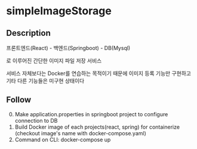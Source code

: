 # simpleImageStorage
## Description
프론트엔드(React) - 백엔드(Springboot) - DB(Mysql)

로 이루어진 간단한 이미지 파일 저장 서비스

서비스 자체보다는 Docker를 연습하는 목적이기 때문에 이미지 등록 기능만 구현하고 기타 다른 기능들은 미구현 상태이다

## Follow
0. Make application.properties in springboot project to configure connection to DB
1. Build Docker image of each projects(react, spring) for containerize (checkout image's name with docker-compose.yaml)
2. Command on CLI: docker-compose up
